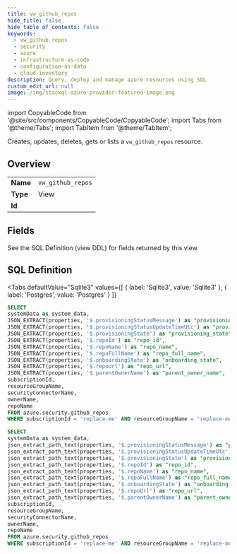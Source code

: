 ```yaml
--- 
title: vw_github_repos
hide_title: false
hide_table_of_contents: false
keywords:
  - vw_github_repos
  - security
  - azure
  - infrastructure-as-code
  - configuration-as-data
  - cloud inventory
description: Query, deploy and manage azure resources using SQL
custom_edit_url: null
image: /img/stackql-azure-provider-featured-image.png
---
```


import CopyableCode from '@site/src/components/CopyableCode/CopyableCode';
import Tabs from '@theme/Tabs';
import TabItem from '@theme/TabItem';

Creates, updates, deletes, gets or lists a <code>vw_github_repos</code> resource.

## Overview
<table><tbody>
<tr><td><b>Name</b></td><td><code>vw_github_repos</code></td></tr>
<tr><td><b>Type</b></td><td>View</td></tr>
<tr><td><b>Id</b></td><td><CopyableCode code="azure.security.vw_github_repos" /></td></tr>
</tbody></table>

## Fields

See the SQL Definition (view DDL) for fields returned by this view.

## SQL Definition

<Tabs
defaultValue="Sqlite3"
values={[
{ label: 'Sqlite3', value: 'Sqlite3' },
{ label: 'Postgres', value: 'Postgres' }
]}
>
<TabItem value="Sqlite3">

```sql
SELECT
systemData as system_data,
JSON_EXTRACT(properties, '$.provisioningStatusMessage') as "provisioning_status_message",
JSON_EXTRACT(properties, '$.provisioningStatusUpdateTimeUtc') as "provisioning_status_update_time_utc",
JSON_EXTRACT(properties, '$.provisioningState') as "provisioning_state",
JSON_EXTRACT(properties, '$.repoId') as "repo_id",
JSON_EXTRACT(properties, '$.repoName') as "repo_name",
JSON_EXTRACT(properties, '$.repoFullName') as "repo_full_name",
JSON_EXTRACT(properties, '$.onboardingState') as "onboarding_state",
JSON_EXTRACT(properties, '$.repoUrl') as "repo_url",
JSON_EXTRACT(properties, '$.parentOwnerName') as "parent_owner_name",
subscriptionId,
resourceGroupName,
securityConnectorName,
ownerName,
repoName
FROM azure.security.github_repos
WHERE subscriptionId = 'replace-me' AND resourceGroupName = 'replace-me' AND securityConnectorName = 'replace-me' AND ownerName = 'replace-me';
```

</TabItem>
<TabItem value="Postgres">

```sql
SELECT
systemData as system_data,
json_extract_path_text(properties, '$.provisioningStatusMessage') as "provisioning_status_message",
json_extract_path_text(properties, '$.provisioningStatusUpdateTimeUtc') as "provisioning_status_update_time_utc",
json_extract_path_text(properties, '$.provisioningState') as "provisioning_state",
json_extract_path_text(properties, '$.repoId') as "repo_id",
json_extract_path_text(properties, '$.repoName') as "repo_name",
json_extract_path_text(properties, '$.repoFullName') as "repo_full_name",
json_extract_path_text(properties, '$.onboardingState') as "onboarding_state",
json_extract_path_text(properties, '$.repoUrl') as "repo_url",
json_extract_path_text(properties, '$.parentOwnerName') as "parent_owner_name",
subscriptionId,
resourceGroupName,
securityConnectorName,
ownerName,
repoName
FROM azure.security.github_repos
WHERE subscriptionId = 'replace-me' AND resourceGroupName = 'replace-me' AND securityConnectorName = 'replace-me' AND ownerName = 'replace-me';
```

</TabItem>
</Tabs>
